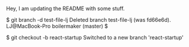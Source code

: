 Hey, I am updating the README with some stuff.

$ git branch -d test-file-lj
Deleted branch test-file-lj (was fd66e6d).
LJ@MacBook-Pro boilermaker (master) $

$ git checkout -b react-startup
Switched to a new branch 'react-startup'

